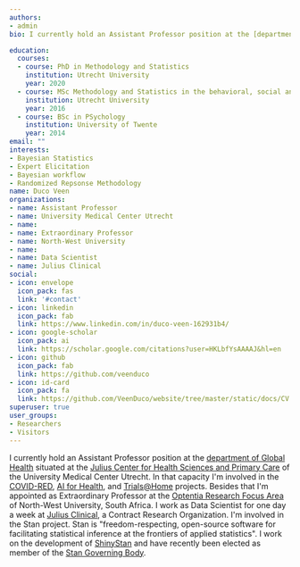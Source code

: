 ```yaml
---
authors:
- admin
bio: I currently hold an Assistant Professor position at the [department of Global Health](https://www.globalhealth.eu/) situated at the [Julius Center for Health Sciences and Primary Care](https://juliuscentrum.umcutrecht.nl/en/) of the University Medical Center Utrecht. In that capacity I'm involved in the [COVID-RED](http://www.covid-red.eu/), [AI for Health](https://ewuu.nl/en/research/artificial-intelligence/), and [Trials@Home](https://trialsathome.com/) projects. Besides that I'm appointed as Extraordinary Professor at the [Optentia Research Focus Area](https://www.optentia.co.za/) of North-West University, South Africa. I work as Data Scientist for one day a week at [Julius Clinical](https://www.juliusclinical.com/), a Contract Research Organization. I'm involved in the Stan project. Stan is "freedom-respecting, open-source software for facilitating statistical inference at the frontiers of applied statistics". I work on the development of [ShinyStan](https://github.com/stan-dev/shinystan/tree/v3-alpha) and have recently been elected as member of the [Stan Governing Body](https://mc-stan.org/about/). 

education:
  courses:
  - course: PhD in Methodology and Statistics
    institution: Utrecht University
    year: 2020
  - course: MSc Methodology and Statistics in the behavioral, social and biomedical sciences (Cum Laude)
    institution: Utrecht University
    year: 2016
  - course: BSc in PSychology
    institution: University of Twente
    year: 2014
email: ""
interests:
- Bayesian Statistics
- Expert Elicitation
- Bayesian workflow
- Randomized Repsonse Methodology
name: Duco Veen
organizations:
- name: Assistant Professor
- name: University Medical Center Utrecht
- name:     
- name: Extraordinary Professor
- name: North-West University
- name:
- name: Data Scientist 
- name: Julius Clinical
social:
- icon: envelope
  icon_pack: fas
  link: '#contact'
- icon: linkedin
  icon_pack: fab
  link: https://www.linkedin.com/in/duco-veen-162931b4/
- icon: google-scholar
  icon_pack: ai
  link: https://scholar.google.com/citations?user=HKLbfYsAAAAJ&hl=en
- icon: github
  icon_pack: fab
  link: https://github.com/veenduco
- icon: id-card
  icon_pack: fa
  link: https://github.com/VeenDuco/website/tree/master/static/docs/CV.pdf
superuser: true
user_groups:
- Researchers
- Visitors
---
```


I currently hold an Assistant Professor position at the [department of Global Health](https://www.globalhealth.eu/) situated at the [Julius Center for Health Sciences and Primary Care](https://juliuscentrum.umcutrecht.nl/en/) of the University Medical Center Utrecht. In that capacity I'm involved in the [COVID-RED](http://www.covid-red.eu/), [AI for Health](https://ewuu.nl/en/research/artificial-intelligence/), and [Trials@Home](https://trialsathome.com/) projects. Besides that I'm appointed as Extraordinary Professor at the [Optentia Research Focus Area](https://www.optentia.co.za/) of North-West University, South Africa. I work as Data Scientist for one day a week at [Julius Clinical](https://www.juliusclinical.com/), a Contract Research Organization. I'm involved in the Stan project. Stan is "freedom-respecting, open-source software for facilitating statistical inference at the frontiers of applied statistics". I work on the development of [ShinyStan](https://github.com/stan-dev/shinystan/tree/v3-alpha) and have recently been elected as member of the [Stan Governing Body](https://mc-stan.org/about/). 